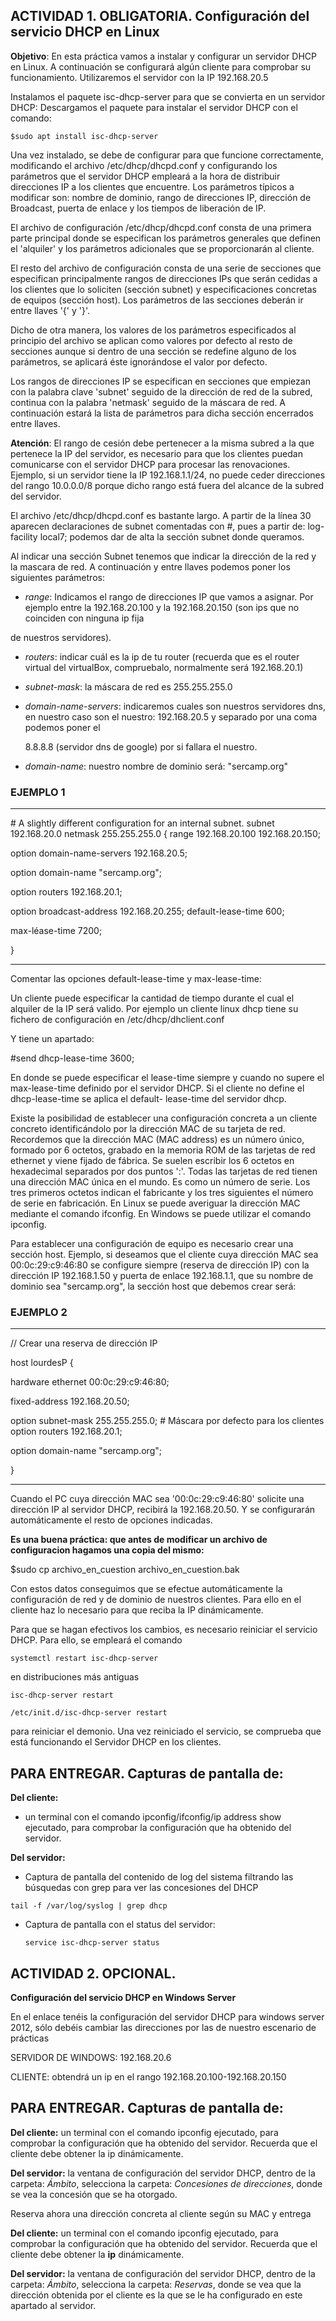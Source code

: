 ﻿## **ACTIVIDAD 1. OBLIGATORIA. Configuración del servicio DHCP en Linux**

**Objetivo**: En esta práctica vamos a instalar y configurar un servidor DHCP en Linux. A continuación se configurará algún cliente para comprobar su funcionamiento. Utilizaremos el servidor con la IP 192.168.20.5

Instalamos el paquete isc-dhcp-server para que se convierta en un servidor DHCP: Descargamos el paquete para instalar el servidor DHCP con el comando:

``$sudo apt install isc-dhcp-server``

Una vez instalado, se debe de configurar para que funcione correctamente, modificando el archivo /etc/dhcp/dhcpd.conf y configurando los parámetros que el servidor DHCP empleará a la hora de distribuir direcciones IP a los clientes que encuentre. Los parámetros típicos a modificar son: nombre de dominio, rango de direcciones IP, dirección de Broadcast, puerta de enlace y los tiempos de liberación de IP.

El archivo de configuración /etc/dhcp/dhcpd.conf consta de una primera parte principal donde se especifican los parámetros generales que definen el 'alquiler' y los parámetros adicionales que se proporcionarán al cliente.

El resto del archivo de configuración consta de una serie de secciones que especifican principalmente rangos de direcciones IPs que serán cedidas a los clientes que lo soliciten (sección subnet) y especificaciones concretas de equipos (sección host). Los parámetros de las secciones deberán ir entre llaves '{' y '}'.

Dicho de otra manera, los valores de los parámetros especificados al principio del archivo se aplican como valores por defecto al resto de secciones aunque si dentro de una sección se redefine alguno de los parámetros, se aplicará éste ignorándose el valor por defecto.

Los rangos de direcciones IP se especifican en secciones que empiezan con la palabra clave 'subnet' seguido de la dirección de red de la subred, continua con la palabra 'netmask' seguido de la máscara de red. A continuación estará la lista de parámetros para dicha sección encerrados entre llaves.

**Atención**: El rango de cesión debe pertenecer a la misma subred a la que pertenece la IP del servidor, es necesario para que los clientes puedan comunicarse con el servidor DHCP para procesar las renovaciones. Ejemplo, si un servidor tiene la IP 192.168.1.1/24, no puede ceder direcciones del rango 10.0.0.0/8 porque dicho rango está fuera del alcance de la subred del servidor.

El  archivo /etc/dhcp/dhcpd.conf  es  bastante  largo. A partir de  la línea  30 aparecen declaraciones de subnet comentadas con #, pues a partir de: log-facility local7; podemos dar de alta la sección subnet donde queramos.

Al indicar una sección Subnet tenemos que indicar la dirección de la red y la mascara de red. A continuación y entre llaves podemos poner los siguientes parámetros:

- *range*: Indicamos el rango de direcciones IP que vamos a asignar. Por ejemplo entre la 192.168.20.100 y la 192.168.20.150 (son ips que no coinciden con ninguna ip fija

de nuestros servidores).

- *routers*: indicar cuál es la ip de tu router (recuerda que es el router virtual del virtualBox, compruebalo, normalmente será 192.168.20.1)
- *subnet-mask*: la máscara de red es 255.255.255.0
- *domain-name-servers*: indicaremos cuales son nuestros servidores dns, en nuestro caso son el nuestro: 192.168.20.5 y separado por una coma podemos poner el

  8\.8.8.8 (servidor dns de google) por si fallara el nuestro.
- *domain-name*: nuestro nombre de dominio será: "sercamp.org"

### EJEMPLO 1

---

\# A slightly different configuration for an internal subnet. subnet 192.168.20.0 netmask 255.255.255.0 { range 192.168.20.100 192.168.20.150;

option domain-name-servers 192.168.20.5;

option domain-name "sercamp.org";

option routers 192.168.20.1;

option broadcast-address 192.168.20.255; default-lease-time 600;

max-léase-time 7200;

}

---

Comentar las opciones default-lease-time y max-lease-time:

Un cliente puede especificar la cantidad de tiempo durante el cual el alquiler de la IP será valido.  Por  ejemplo  un  cliente  linux  dhcp  tiene  su  fichero  de  configuración  en /etc/dhcp/dhclient.conf

Y tiene un apartado:

#send dhcp-lease-time 3600;

En donde se puede especificar el lease-time siempre y cuando no supere el max-lease-time definido por el servidor DHCP. Si el cliente no define el dhcp-lease-time se aplica el default- lease-time del servidor dhcp.

Existe la posibilidad de establecer una configuración concreta a un cliente concreto identificándolo por la dirección MAC de su tarjeta de red. Recordemos que la dirección MAC (MAC address) es un número único, formado por 6 octetos, grabado en la memoria ROM de las tarjetas de red ethernet y viene fijado de fábrica. Se suelen escribir los 6 octetos en hexadecimal separados por dos puntos ':'. Todas las tarjetas de red tienen una dirección MAC única en el mundo. Es como un número de serie. Los tres primeros octetos indican el fabricante y los tres siguientes el número de serie en fabricación. En Linux se puede averiguar la dirección MAC mediante el comando ifconfig. En Windows se puede utilizar el comando ipconfig.

Para establecer una configuración de equipo es necesario crear una sección host. Ejemplo, si deseamos que el cliente cuya dirección MAC sea 00:0c:29:c9:46:80 se configure siempre (reserva de dirección IP) con la dirección IP 192.168.1.50 y puerta de enlace 192.168.1.1, que su nombre de dominio sea "sercamp.org", la sección host que debemos crear será:

### EJEMPLO 2

---

// Crear una reserva de dirección IP

host lourdesP {

hardware ethernet 00:0c:29:c9:46:80;

fixed-address 192.168.20.50;

option subnet-mask 255.255.255.0; # Máscara por defecto para los clientes  option routers 192.168.20.1;

option domain-name "sercamp.org";

}

---

Cuando el PC cuya dirección MAC sea '00:0c:29:c9:46:80' solicite una dirección IP al servidor DHCP, recibirá la 192.168.20.50. Y se configurarán automáticamente el resto de opciones indicadas.

**Es una buena práctica: que antes de modificar un archivo de configuracion hagamos una copia del mismo:**

$sudo cp archivo\_en\_cuestion archivo\_en\_cuestion.bak

Con estos datos conseguimos que se efectue automáticamente la configuración de red y de dominio de nuestros clientes. Para ello en el cliente haz lo necesario para que reciba la IP dinámicamente.

Para que se hagan efectivos los cambios, es necesario reiniciar el servicio DHCP. Para ello, se empleará el comando

```
systemctl restart isc-dhcp-server
```

en distribuciones más antiguas

```
isc-dhcp-server restart
```

```
/etc/init.d/isc-dhcp-server restart
```

para reiniciar el demonio. Una vez reiniciado el servicio, se comprueba que está funcionando el Servidor DHCP en los clientes.

## **PARA ENTREGAR. Capturas de pantalla de:**

**Del cliente:**

- un  terminal  con  el  comando  ipconfig/ifconfig/ip  address  show  ejecutado,  para comprobar la configuración que ha obtenido del servidor.

**Del servidor:**

- Captura de pantalla del contenido de log del sistema filtrando las búsquedas con grep para ver las concesiones del DHCP

```
tail -f /var/log/syslog | grep dhcp
```

- Captura de pantalla con el status del servidor:
  ```
  service isc-dhcp-server status
  ```

## **ACTIVIDAD  2. OPCIONAL.**

**Configuración del servicio DHCP en Windows Server**

En el enlace tenéis la configuración del servidor DHCP para windows server 2012, sólo debéis cambiar las direcciones por las de nuestro escenario de prácticas

SERVIDOR DE WINDOWS: 192.168.20.6

CLIENTE: obtendrá un ip en el rango 192.168.20.100-192.168.20.150 

## **PARA ENTREGAR. Capturas de pantalla de:**

**Del cliente:** un terminal con el comando ipconfig ejecutado, para comprobar la configuración que ha obtenido del servidor. Recuerda que el cliente debe obtener la ip dinámicamente.

**Del servidor:** la ventana de configuración del servidor DHCP, dentro de la carpeta: *Ámbito*, selecciona la carpeta: *Concesiones de direcciones*, donde se vea la concesión que se ha otorgado.

Reserva ahora una dirección concreta al cliente según su MAC y entrega

**Del cliente:** un terminal con el comando ipconfig ejecutado, para comprobar la configuración que ha obtenido del servidor. Recuerda que el cliente debe obtener la **ip** dinámicamente.

**Del servidor:** la ventana de configuración del servidor DHCP, dentro de la carpeta: *Ámbito*, selecciona la carpeta: *Reservas*, donde se vea que la dirección obtenida por el cliente es la que se le ha configurado en este apartado al servidor.
